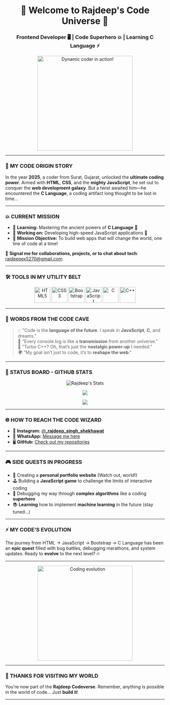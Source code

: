 <!-- 🚀 Rajdeep Singh Shekhawat - Coder from the Future -->

<h1 align="center">👾 Welcome to Rajdeep's Code Universe 👾</h1>
<h3 align="center">Frontend Developer 🖥️ | Code Superhero 💥 | Learning C Language ⚡</h3>

<p align="center">
  <img src="https://media.giphy.com/media/3o6gE5rRzX1bD13HbS/giphy.gif" width="300" alt="Dynamic coder in action!" />
</p>

---

### 🌌 **MY CODE ORIGIN STORY**

In the year **2025**, a coder from Surat, Gujarat, unlocked the **ultimate coding power**. Armed with **HTML**, **CSS**, and the **mighty JavaScript**, he set out to conquer the **web development galaxy**. But a twist awaited him—he encountered the **C Language**, a coding artifact long thought to be lost in time...

---

### 💥 **CURRENT MISSION**  

- 🧠 **Learning:** Mastering the ancient powers of **C Language** 🔮  
- 🔭 **Working on:** Developing high-speed JavaScript applications 🚀  
- 🎯 **Mission Objective:** To build web apps that will change the world, one line of code at a time!  

📣 **Signal me for collaborations, projects, or to chat about tech**: [rajdeepex5270@gmail.com](mailto:rajdeepex5270@gmail.com)

---

### 🛠️ **TOOLS IN MY UTILITY BELT**

<p align="center">
  <img src="https://cdn.jsdelivr.net/gh/devicons/devicon/icons/html5/html5-original.svg" width="50" alt="HTML5" />
  <img src="https://cdn.jsdelivr.net/gh/devicons/devicon/icons/css3/css3-original.svg" width="50" alt="CSS3" />
  <img src="https://cdn.jsdelivr.net/gh/devicons/devicon/icons/bootstrap/bootstrap-plain.svg" width="50" alt="Bootstrap" />
  <img src="https://cdn.jsdelivr.net/gh/devicons/devicon/icons/javascript/javascript-original.svg" width="50" alt="JavaScript" />
  <img src="https://cdn.jsdelivr.net/gh/devicons/devicon/icons/c/c-original.svg" width="50" alt="C" />
  <img src="https://cdn.jsdelivr.net/gh/devicons/devicon/icons/cplusplus/cplusplus-original.svg" width="50" alt="C++" />
</p>

---

### 💬 **WORDS FROM THE CODE CAVE**

> 💡 "Code is the **language of the future**. I speak in **JavaScript**, **C**, and dreams."  
> 🤖 "Every console.log is like a **transmission** from another universe."  
> 🧪 "Turbo C++? Oh, that’s just the **nostalgic power-up** I needed."  
> 🌍 "My goal isn’t just to code, it’s to **reshape the web**."

---

### 🌟 **STATUS BOARD** - **GITHUB STATS**

<p align="center">
  <img src="https://github-readme-stats.vercel.app/api?username=rajdeep5270&show_icons=true&theme=dark&hide_border=true" alt="Rajdeep's Stats" />
</p>

<p align="center">
  <img src="https://streak-stats.demolab.com?user=rajdeep5270&theme=dark&hide_border=true" />
</p>

<p align="center">
  <img src="https://github-readme-stats.vercel.app/api/top-langs/?username=rajdeep5270&layout=compact&theme=dark" />
</p>

---

### 🌐 **HOW TO REACH THE CODE WIZARD**

- 🔮 **Instagram:** [@___rajdeep_singh_shekhawat__](https://instagram.com/___rajdeep_singh_shekhawat__)  
- 💬 **WhatsApp:** [Message me here](https://wa.me/917600758438)  
- 🖥️ **GitHub:** [Check out my repositories](https://github.com/rajdeep5270)  

---

### 🎮 **SIDE QUESTS IN PROGRESS**

- 🚀 Creating a **personal portfolio website** (Watch out, world!)  
- 🕹️ Building a **JavaScript game** to challenge the limits of interactive coding  
- 🧩 Debugging my way through **complex algorithms** like a coding **superhero**  
- 📚 **Learning** how to implement **machine learning** in the future (stay tuned...)

---

### ⚡ **MY CODE'S EVOLUTION**  
The journey from HTML → JavaScript → Bootstrap → C Language has been an **epic quest** filled with bug battles, debugging marathons, and system updates. Ready to **evolve** to the next level? 🔥

---

<p align="center">
  <img src="https://media.giphy.com/media/3o6Zt5oWeoZtBaVFxq/giphy.gif" width="300" alt="Coding evolution" />
</p>

---

### 🌈 **THANKS FOR VISITING MY WORLD**  
You're now part of the **Rajdeep Codeverse**. Remember, anything is possible in the world of code… Just **build it**!

---

